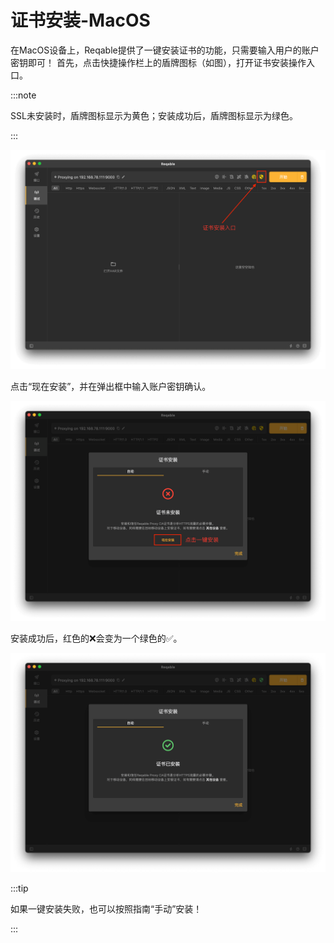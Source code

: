 # 证书安装-MacOS

在MacOS设备上，Reqable提供了一键安装证书的功能，只需要输入用户的账户密钥即可！
首先，点击快捷操作栏上的盾牌图标（如图），打开证书安装操作入口。

:::note

SSL未安装时，盾牌图标显示为黄色；安装成功后，盾牌图标显示为绿色。

:::

![安装入口](arts/mac_cert_install_01.png)

点击“现在安装”，并在弹出框中输入账户密钥确认。

![点击安装](arts/mac_cert_install_02.png)

安装成功后，红色的❌会变为一个绿色的✅。

![安装成功](arts/mac_cert_install_03.png)

:::tip

如果一键安装失败，也可以按照指南“手动”安装！

:::